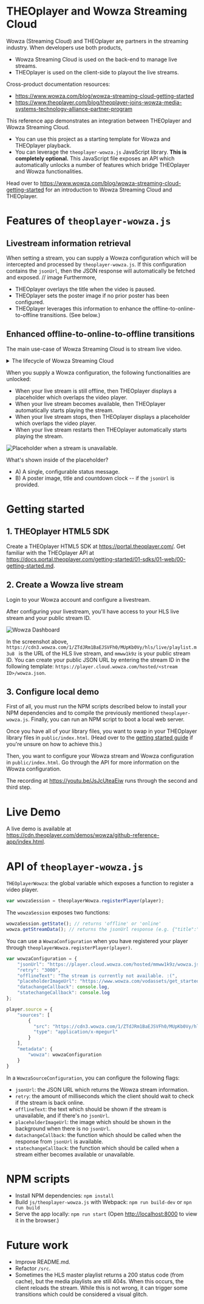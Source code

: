 # THEOplayer and Wowza Streaming Cloud
Wowza (Streaming Cloud) and THEOplayer are partners in the streaming industry. When developers use both products,
* Wowza Streaming Cloud is used on the back-end to manage live streams.
* THEOplayer is used on the client-side to playout the live streams.

Cross-product documentation resources:
* https://www.wowza.com/blog/wowza-streaming-cloud-getting-started
* https://www.theoplayer.com/blog/theoplayer-joins-wowza-media-systems-technology-alliance-partner-program

This reference app demonstrates an integration between THEOplayer and Wowza Streaming Cloud.
 * You can use this project as a starting template for Wowza and THEOplayer playback.
 * You can leverage the `theoplayer-wowza.js` JavaScript library. **This is completely optional.**
 This JavaScript file exposes an API which automatically unlocks a number of features which bridge THEOplayer and Wowza functionalities.

Head over to https://www.wowza.com/blog/wowza-streaming-cloud-getting-started for an introduction to Wowza Streaming Cloud and THEOplayer.

# Features of `theoplayer-wowza.js`
## Livestream information retrieval
When setting a stream, you can supply a Wowza configuration which will be intercepted and processed by `theoplayer-wowza.js`.
If this configuration contains the `jsonUrl`, then the JSON response will automatically be fetched and exposed.
 // image
Furthermore,
* THEOplayer overlays the title when the video is paused.
* THEOplayer sets the poster image if no prior poster has been configured.
* THEOplayer leverages this information to enhance the offline-to-online-to-offline transitions. (See below.) 

## Enhanced offline-to-online-to-offline transitions
The main use-case of Wowza Streaming Cloud is to stream live video.

<details>
  <summary>The lifecycle of Wowza Streaming Cloud</summary>
  
  1. Add Live Stream (START)
     2. Start Live Stream
        3. Stop Live Stream
           5. Start Live Stream (go back to 1.i.)
           6. Delete Live Stream (END)
        4. Reset Live Stream
           7. Stop Live Stream (go back to 1.i.a.) 
           8. Reset Live Stream (go back to 1.i.b.)
           
  In this lifecycle, the following statements are true:
  * When you add your live stream, your stream is offline.
  * Before you start your live stream, your stream remains offline.
  * When you start your live stream, your stream goes online.
  * When you stop your live stream, your stream goes offline.
  * When you (re)start your livestream, your stream goes online.
</details>

When you supply a Wowza configuration, the following functionalities are unlocked:
* When your live stream is still offline, then THEOplayer displays a placeholder which overlaps the video player.
* When your live stream becomes available, then THEOplayer automatically starts playing the stream.
* When your live stream stops, then THEOplayer displays a placeholder which overlaps the video player.
* When your live stream restarts then THEOplayer automatically starts playing the stream.

![Placeholder when a stream is unavailable.](docs/placeholder.png "Placeholder when a stream is unavailable.")


What's shown inside of the placeholder?
* A) A single, configurable status message.
* B) A poster image, title and countdown clock -- if the `jsonUrl` is provided.

# Getting started

## 1. THEOplayer HTML5 SDK
Create a THEOplayer HTML5 SDK at https://portal.theoplayer.com/. Get familiar with the THEOplayer API at https://docs.portal.theoplayer.com/getting-started/01-sdks/01-web/00-getting-started.md.

## 2. Create a Wowza live stream
Login to your Wowza account and configure a livestream.

After configuring your livestream, you'll have access to your HLS live stream and your public stream ID.

![Wowza Dashboard](docs/wowza_dashboard.png "Wowza Dashboard with URL of HLS live stream and public stream ID.")


In the screenshot above, `https://cdn3.wowza.com/1/ZTdJRm1BaEJSVFh0/MUpKb0Vy/hls/live/playlist.m3u8
` is the URL of the HLS live stream, and `mmww1k9z` is your public stream ID.
You can create your public JSON URL by entering the stream ID in the following template: `https://player.cloud.wowza.com/hosted/<stream ID>/wowza.json`.

## 3. Configure local demo
First of all, you must run the NPM scripts described below to install your NPM dependencies and to compile the 
previously mentioned `theoplayer-wowza.js`. Finally, you can run an NPM script to boot a local web server.

Once you have all of your library files, you want to swap in your THEOplayer library files in `public/index.html`.
(Head over to the [getting started guide](https://docs.portal.theoplayer.com/getting-started/01-sdks/01-web/00-getting-started.md) if you're unsure on how to achieve this.)

Then, you want to configure your Wowza stream and Wowza configuration in `public/index.html`.
Go through the API for more information on the Wowza configuration.

The recording at https://youtu.be/JsJcUteaEiw runs through the second and third step.

# Live Demo
A live demo is available at https://cdn.theoplayer.com/demos/wowza/github-reference-app/index.html.

# API of `theoplayer-wowza.js`

`THEOplayerWowza`: the global variable which exposes a function to register a video player.
```javascript
var wowzaSession = theoplayerWowza.registerPlayer(player);
```
The `wowzaSession` exposes two functions:
```javascript
wowzaSession.getState(); // returns 'offline' or 'online'
wowza.getStreamData(); // returns the jsonUrl response (e.g. {"title":"Live Streaming with Wowza Streaming Cloud","image":"//prod-railsapp.s3.amazonaws.com/uploads/player/video_poster_image/1153020/get_started_wcs.jpg","live":true,"live_done":false,"countdown":true,"countdown_timestamp":"1592413200","file":"https://cdn3.wowza.com/1/ZTdJRm1BaEJSVFh0/MUpKb0Vy/hls/live/playlist.m3u8","sources":[]})
```
You can use a `WowzaConfiguration` when you have registered your player through `theoplayerWowza.registerPlayer(player)`.
```javascript
var wowzaConfiguration = {
    "jsonUrl": "https://player.cloud.wowza.com/hosted/mmww1k9z/wowza.json",
    "retry": "3000",
    "offlineText": "The stream is currently not available. :(",
    "placeholderImageUrl": "https://www.wowza.com/vodassets/get_started_wcs/get_started_wcs.jpg",
    "datachangeCallback": console.log,
    "statechangeCallback": console.log        
};

player.source = {
    "sources": [
        {
          "src": "https://cdn3.wowza.com/1/ZTdJRm1BaEJSVFh0/MUpKb0Vy/hls/live/playlist.m3u8",
          "type": "application/x-mpegurl"
        }
    ],
    "metadata": {
        "wowza": wowzaConfiguration
    }
}
```

In a `WowzaSourceConfiguration`, you can configure the following flags:
- `jsonUrl`: the JSON URL which returns the Wowza stream information.
- `retry`: the amount of milliseconds which the client should wait to check if the stream is back online.
- `offlineText`: the text which should be shown if the stream is unavailable, and if there's no `jsonUrl`.
- `placeholderImageUrl`: the image which should be shown in the background when there is no `jsonUrl`.
- `datachangeCallback`: the function which should be called when the response from `jsonUrl` is available.
- `statechangeCallback`: the function which should be called when a stream either becomes available or unavailable.


# NPM scripts
- Install NPM dependencies: `npm install`
- Build `js/theoplayer-wowza.js` with Webpack: `npm run build-dev` or `npn run build`
- Serve the app locally: `npm run start` (Open [http://localhost:8000](http://localhost:8000) to view it in the browser.)

# Future work
* Improve README.md.
* Refactor `/src`.
* Sometimes the HLS master playlist returns a 200 status code (from cache), but the media playlists are still 404s.
When this occurs, the client reloads the stream. While this is not wrong, it can trigger some transitions which could be
considered a visual glitch.
